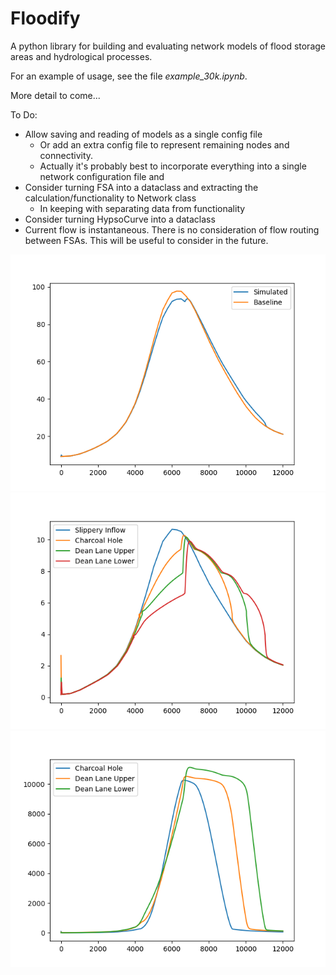 # Floodify

A python library for building and evaluating network models of flood storage areas and hydrological processes.

For an example of usage, see the file _example_30k.ipynb_.

More detail to come...

To Do:
- Allow saving and reading of models as a single config file
    - Or add an extra config file to represent remaining nodes and connectivity.
    - Actually it's probably best to incorporate everything into a single network configuration file and 
- Consider turning FSA into a dataclass and extracting the calculation/functionality to Network class
    - In keeping with separating data from functionality
- Consider turning HypsoCurve into a dataclass
- Current flow is instantaneous. There is no consideration of flow routing between FSAs. This will be useful to consider in the future.

![Network Outfall Flow](https://github.com/BMcCawley/floodify/blob/main/visuals/outfall_flow.png)
![Network FSA Flow](https://github.com/BMcCawley/floodify/blob/main/visuals/fsa_flow.png)
![Network FSA Volume](https://github.com/BMcCawley/floodify/blob/main/visuals/fsa_volume.png)